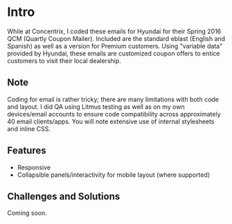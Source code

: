 # Intro
While at Concentrix, I coded these emails for Hyundai for their Spring 2016 QCM (Quartly Coupon Mailer).  Included are the standard eblast (English and Spanish) as well as a version for Premium customers. Using "variable data" provided by Hyundai, these emails are customized coupon offers to entice customers to visit their local dealership.

## Note
Coding for email is rather tricky; there are many limitations with both code and layout. I did QA using Litmus testing as well as on my own devices/email accounts to ensure code compatibility across approximately 40 email clients/apps. You will note extensive use of internal stylesheets and inline CSS.

## Features
* Responsive
* Collapsible panels/interactivity for mobile layout (where supported)

## Challenges and Solutions
Coming soon.